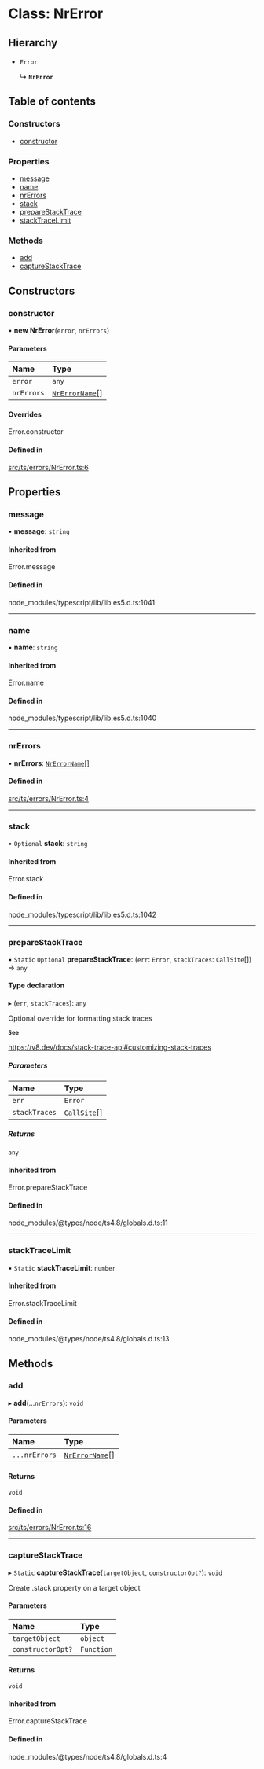 # Class: NrError

## Hierarchy

- `Error`

  ↳ **`NrError`**

## Table of contents

### Constructors

- [constructor](NrError.md#constructor)

### Properties

- [message](NrError.md#message)
- [name](NrError.md#name)
- [nrErrors](NrError.md#nrerrors)
- [stack](NrError.md#stack)
- [prepareStackTrace](NrError.md#preparestacktrace)
- [stackTraceLimit](NrError.md#stacktracelimit)

### Methods

- [add](NrError.md#add)
- [captureStackTrace](NrError.md#capturestacktrace)

## Constructors

### constructor

• **new NrError**(`error`, `nrErrors`)

#### Parameters

| Name | Type |
| :------ | :------ |
| `error` | `any` |
| `nrErrors` | [`NrErrorName`](../API.md#nrerrorname)[] |

#### Overrides

Error.constructor

#### Defined in

[src/ts/errors/NrError.ts:6](https://gitlab.com/i3-market/code/wp3/t3.2/conflict-resolution/non-repudiation-library/-/blob/2c01284/src/ts/errors/NrError.ts#L6)

## Properties

### message

• **message**: `string`

#### Inherited from

Error.message

#### Defined in

node_modules/typescript/lib/lib.es5.d.ts:1041

___

### name

• **name**: `string`

#### Inherited from

Error.name

#### Defined in

node_modules/typescript/lib/lib.es5.d.ts:1040

___

### nrErrors

• **nrErrors**: [`NrErrorName`](../API.md#nrerrorname)[]

#### Defined in

[src/ts/errors/NrError.ts:4](https://gitlab.com/i3-market/code/wp3/t3.2/conflict-resolution/non-repudiation-library/-/blob/2c01284/src/ts/errors/NrError.ts#L4)

___

### stack

• `Optional` **stack**: `string`

#### Inherited from

Error.stack

#### Defined in

node_modules/typescript/lib/lib.es5.d.ts:1042

___

### prepareStackTrace

▪ `Static` `Optional` **prepareStackTrace**: (`err`: `Error`, `stackTraces`: `CallSite`[]) => `any`

#### Type declaration

▸ (`err`, `stackTraces`): `any`

Optional override for formatting stack traces

**`See`**

https://v8.dev/docs/stack-trace-api#customizing-stack-traces

##### Parameters

| Name | Type |
| :------ | :------ |
| `err` | `Error` |
| `stackTraces` | `CallSite`[] |

##### Returns

`any`

#### Inherited from

Error.prepareStackTrace

#### Defined in

node_modules/@types/node/ts4.8/globals.d.ts:11

___

### stackTraceLimit

▪ `Static` **stackTraceLimit**: `number`

#### Inherited from

Error.stackTraceLimit

#### Defined in

node_modules/@types/node/ts4.8/globals.d.ts:13

## Methods

### add

▸ **add**(...`nrErrors`): `void`

#### Parameters

| Name | Type |
| :------ | :------ |
| `...nrErrors` | [`NrErrorName`](../API.md#nrerrorname)[] |

#### Returns

`void`

#### Defined in

[src/ts/errors/NrError.ts:16](https://gitlab.com/i3-market/code/wp3/t3.2/conflict-resolution/non-repudiation-library/-/blob/2c01284/src/ts/errors/NrError.ts#L16)

___

### captureStackTrace

▸ `Static` **captureStackTrace**(`targetObject`, `constructorOpt?`): `void`

Create .stack property on a target object

#### Parameters

| Name | Type |
| :------ | :------ |
| `targetObject` | `object` |
| `constructorOpt?` | `Function` |

#### Returns

`void`

#### Inherited from

Error.captureStackTrace

#### Defined in

node_modules/@types/node/ts4.8/globals.d.ts:4
